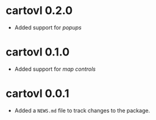 # cartovl 0.2.0

* Added support for _popups_

# cartovl 0.1.0

* Added support for _map controls_

# cartovl 0.0.1

* Added a `NEWS.md` file to track changes to the package.
